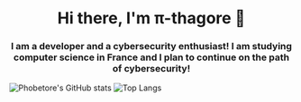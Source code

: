 <h1 align="center">Hi there, I'm π-thagore 👋</h1>

<h3 align="center">I am a developer and a cybersecurity enthusiast! I am studying computer science in France and I plan to continue on the path of cybersecurity!</h3>

![Phobetore's GitHub stats](https://github-readme-stats.vercel.app/api?username=Phobetore&count_private=true&show_icons=true&theme=codeSTACKr)
![Top Langs](https://github-readme-stats.vercel.app/api/top-langs/?username=Phobetore&layout=compact&theme=codeSTACKr)
